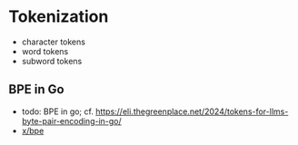 # Tokenization

* character tokens
* word tokens
* subword tokens

## BPE in Go

* todo: BPE in go; cf. https://eli.thegreenplace.net/2024/tokens-for-llms-byte-pair-encoding-in-go/
* [x/bpe](x/bpe)
